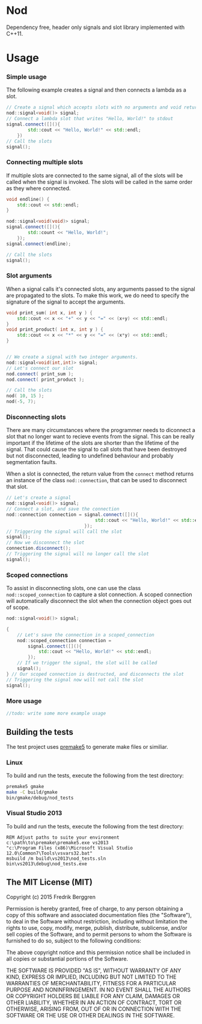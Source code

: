 # Nod
Dependency free, header only signals and slot library implemented with C++11.


# Usage

### Simple usage
The following example creates a signal and then connects a lambda as a slot.
```cpp
// Create a signal which accepts slots with no arguments and void return value.
nod::signal<void()> signal;
// Connect a lambda slot that writes "Hello, World!" to stdout
signal.connect([](){
		std::cout << "Hello, World!" << std::endl;
	})
// Call the slots
signal();
```

### Connecting multiple slots
If multiple slots are connected to the same signal, all of the slots will be
called when the signal is invoked. The slots will be called in the same order
as they where connected.
```cpp
void endline() {
	std::cout << std::endl;
}

nod::signal<void(void)> signal;
signal.connect([](){
		std::count << "Hello, World!";
	});
signal.connect(endline);

// Call the slots
signal();

```

### Slot arguments
When a signal calls it's connected slots, any arguments passed to the signal
are propagated to the slots. To make this work, we do need to specify the 
signature of the signal to accept the arguments.
```cpp
void print_sum( int x, int y ) {
	std::cout << x << "+" << y << "=" << (x+y) << std::endl;
}
void print_product( int x, int y ) {
	std::cout << x << "*" << y << "=" << (x*y) << std::endl;
}


// We create a signal with two integer arguments.
nod::signal<void(int,int)> signal;
// Let's connect our slot
nod.connect( print_sum );
nod.connect( print_product );

// Call the slots
nod( 10, 15 );
nod(-5, 7);

```

### Disconnecting slots
There are many circumstances where the programmer needs to diconnect a slot that
no longer want to recieve events from the signal. This can be really important
if the lifetime of the slots are shorter than the lifetime of the signal. That
could cause the signal to call slots that have been destroyed but not
disconnected, leading to undefined behaviour and probably segmentation faults.

When a slot is connected, the return value from the  `connect` method returns
an instance of the class `nod::connection`, that can be used to disconnect
that slot.
```cpp
// Let's create a signal
nod::signal<void()> signal;
// Connect a slot, and save the connection
nod::connection connection = signal.connect([](){
                                 std::cout << "Hello, World!" << std::endl;
                             });
// Triggering the signal will call the slot
signal();
// Now we disconnect the slot
connection.disconnect();
// Triggering the signal will no longer call the slot
signal();
```	

### Scoped connections
To assist in disconnecting slots, one can use the class `nod::scoped_connection`
to capture a slot connection. A scoped connection will automatically disconnect
the slot when the connection object goes out of scope.
```cpp
nod::signal<void()> signal;

{
	// Let's save the connection in a scoped_connection
	nod::scoped_connection connection =
		signal.connect([](){
			std::cout << "Hello, World!" << std::endl; 
		});
	// If we trigger the signal, the slot will be called
	signal();
} // Our scoped connection is destructed, and disconnects the slot
// Triggering the signal now will not call the slot
signal();
```

### More usage
```cpp
//todo: write some more example usage
```


## Building the tests
The test project uses [premake5](https://premake.github.io/download.html) to 
generate make files or similiar.

### Linux
To build and run the tests, execute the following from the test directory:
```bash
premake5 gmake
make -C build/gmake
bin/gmake/debug/nod_tests
```

### Visual Studio 2013
To build and run the tests, execute the following from the test directory:

```batchfile
REM Adjust paths to suite your environment
c:\path\to\premake\premake5.exe vs2013
"c:\Program Files (x86)\Microsoft Visual Studio 12.0\Common7\Tools\vsvars32.bat"
msbuild /m build\vs2013\nod_tests.sln
bin\vs2013\debug\nod_tests.exe
```

## The MIT License (MIT)

Copyright (c) 2015 Fredrik Berggren

Permission is hereby granted, free of charge, to any person obtaining a copy
of this software and associated documentation files (the "Software"), to deal
in the Software without restriction, including without limitation the rights
to use, copy, modify, merge, publish, distribute, sublicense, and/or sell
copies of the Software, and to permit persons to whom the Software is
furnished to do so, subject to the following conditions:

The above copyright notice and this permission notice shall be included in all
copies or substantial portions of the Software.

THE SOFTWARE IS PROVIDED "AS IS", WITHOUT WARRANTY OF ANY KIND, EXPRESS OR
IMPLIED, INCLUDING BUT NOT LIMITED TO THE WARRANTIES OF MERCHANTABILITY,
FITNESS FOR A PARTICULAR PURPOSE AND NONINFRINGEMENT. IN NO EVENT SHALL THE
AUTHORS OR COPYRIGHT HOLDERS BE LIABLE FOR ANY CLAIM, DAMAGES OR OTHER
LIABILITY, WHETHER IN AN ACTION OF CONTRACT, TORT OR OTHERWISE, ARISING FROM,
OUT OF OR IN CONNECTION WITH THE SOFTWARE OR THE USE OR OTHER DEALINGS IN THE
SOFTWARE.

